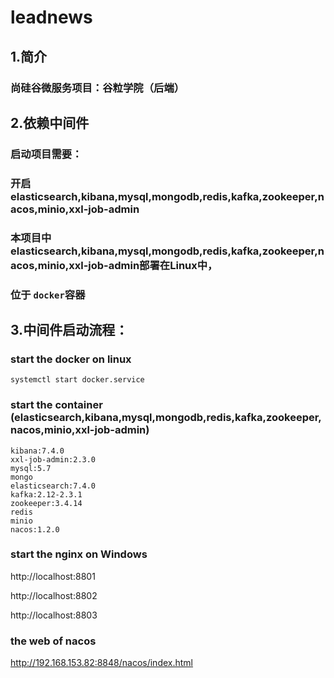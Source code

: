 # leadnews
## 1.简介
### 尚硅谷微服务项目：谷粒学院（后端）

## 2.依赖中间件
### 启动项目需要：
### 开启elasticsearch,kibana,mysql,mongodb,redis,kafka,zookeeper,nacos,minio,xxl-job-admin
### 本项目中elasticsearch,kibana,mysql,mongodb,redis,kafka,zookeeper,nacos,minio,xxl-job-admin部署在Linux中，
### 位于 `docker`容器

## 3.中间件启动流程：
### start the docker on linux
```shell
systemctl start docker.service
```
### start the container (elasticsearch,kibana,mysql,mongodb,redis,kafka,zookeeper,nacos,minio,xxl-job-admin)
```
kibana:7.4.0
xxl-job-admin:2.3.0
mysql:5.7
mongo
elasticsearch:7.4.0
kafka:2.12-2.3.1
zookeeper:3.4.14
redis 
minio 
nacos:1.2.0
```
### start the nginx on Windows
http://localhost:8801

http://localhost:8802

http://localhost:8803

### the web of nacos
http://192.168.153.82:8848/nacos/index.html


